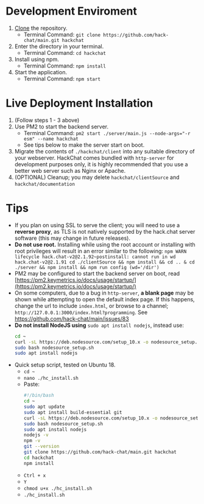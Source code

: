# Development Enviroment

1. [Clone](https://help.github.com/articles/cloning-a-repository/) the repository.
    * Terminal Command: `git clone https://github.com/hack-chat/main.git hackchat`
1. Enter the directory in your terminal.
    * Terminal Command: `cd hackchat`
1. Install using npm. 
    * Terminal Command: `npm install`
1. Start the application. 
    * Terminal Command: `npm start`

# Live Deployment Installation

1. (Follow steps 1 - 3 above)
1. Use PM2 to start the backend server.
    * Terminal Command: `pm2 start ./server/main.js --node-args="-r esm" --name hackchat`
    * See tips below to make the server start on boot.
1. Migrate the contents of `./hackchat/client` into any suitable directory of your webserver. HackChat comes bundled with `http-server` for development purposes only, it is highly recommended that you use a better web server such as Nginx or Apache.
1. (OPTIONAL) Cleanup; you may delete `hackchat/clientSource` and `hackchat/documentation`

# Tips

* If you plan on using SSL to serve the client; you will need to use a **reverse proxy**, as TLS is not natively supported by the hack.chat server software (this may change in future releases).
* **Do not use root.** Installing while using the root account or installing with root privileges will result in an error similar to the following:
`npm WARN lifecycle hack.chat-v2@2.1.92~postinstall: cannot run in wd hack.chat-v2@2.1.91 cd ./clientSource && npm install && cd .. & cd ./server && npm install && npm run config (wd='/dir')`
* PM2 may be configured to start the backend server on boot, read [https://pm2.keymetrics.io/docs/usage/startup/](https://pm2.keymetrics.io/docs/usage/startup/)
* On some computers, due to a bug in `http-server`, **a blank page** may be shown while attempting to open the default index page. If this happens, change the url to include `index.html`, or browse to a channel; `http://127.0.0.1:3000/index.html?programming`. See https://github.com/hack-chat/main/issues/83
* **Do not install NodeJS using** `sudo apt install nodejs`, instead use:
   ```bash
   cd ~
   curl -sL https://deb.nodesource.com/setup_10.x -o nodesource_setup.sh
   sudo bash nodesource_setup.sh
   sudo apt install nodejs
   ```
* Quick setup script, tested on Ubuntu 18. 
  * `cd ~`
  * `nano ./hc_install.sh`
  * Paste:
    ```bash
    #!/bin/bash
    cd ~
    sudo apt update
    sudo apt install build-essential git
    curl -sL https://deb.nodesource.com/setup_10.x -o nodesource_setup.sh
    sudo bash nodesource_setup.sh
    sudo apt install nodejs
    nodejs -v
    npm -v
    git --version
    git clone https://github.com/hack-chat/main.git hackchat
    cd hackchat
    npm install
    ```
  * `Ctrl + x`
  * `Y`
  * `chmod u+x ./hc_install.sh`
  * `./hc_install.sh`